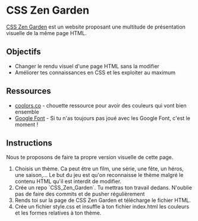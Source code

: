 # CSS Zen Garden

[CSS Zen Garden](http://www.csszengarden.com/) est un website proposant une multitude de présentation visuelle de la même page HTML.

## Objectifs
- Changer le rendu visuel d'une page HTML sans la modifier
- Améliorer tes connaissances en CSS et les exploiter au maximum

## Ressources
- [coolors.co](https://coolors.co/) - chouette ressource pour avoir des couleurs qui vont bien ensemble
- [Google Font](https://fonts.google.com/) - Si tu n'as toujours pas joué avec les Google Font, c'est le moment !

## Instructions
Nous te proposons de faire ta propre version visuelle de cette page.
1. Choisis un thème. Ca peut être un film, une série, une fête, un héros, une saison,... Le but du jeu est qu'on reconnaisse le thème malgré le contenu HTML qu'il est interdit de modifier.
2. Crée un repo ´CSS_Zen_Garden´. Tu mettras ton travail dedans. N'oublie pas de faire des commits et de pusher régulièrement
3. Rends toi sur la page de CSS Zen Garden et télécharge le fichier HTML.
4. Crée un fichier style.css et insuffle à ton fichier index.html les couleurs et les formes relatives à ton thème.
